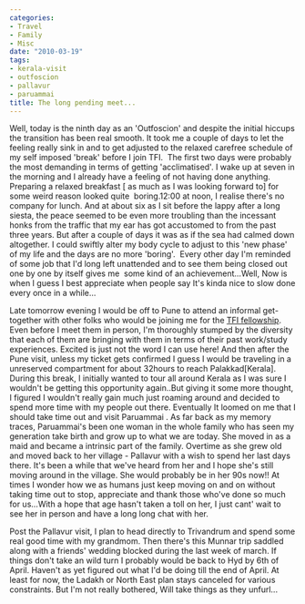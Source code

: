 ```yaml
---
categories:
- Travel
- Family
- Misc
date: "2010-03-19"
tags:
- kerala-visit
- outfoscion
- pallavur
- paruammai
title: The long pending meet...
---
```


Well, today is the ninth day as an 'Outfoscion' and despite the initial hiccups the transition has been real smooth. It took me a couple of days to let the feeling really sink in and to get adjusted to the relaxed carefree schedule of my self imposed 'break' before I join TFI.  The first two days were probably the most demanding in terms of getting 'acclimatised'. I wake up at seven in the morning and I already have a feeling of not having done anything. Preparing a relaxed breakfast \[ as much as I was looking forward to\] for some weird reason looked quite  boring.12:00 at noon, I realise there's no company for lunch. And at about six as I sit before the lappy after a long siesta, the peace seemed to be even more troubling than the incessant honks from the traffic that my ear has got accustomed to from the past three years. But after a couple of days it was as if the sea had calmed down altogether. I could swiftly alter my body cycle to adjust to this 'new phase' of my life and the days are no more 'boring'.  Every other day I'm reminded of some job that I'd long left unattended and to see them being closed out one by one by itself gives me  some kind of an achievement...Well, Now is when I guess I best appreciate when people say It's kinda nice to slow done every once in a while...

Late tomorrow evening I would be off to Pune to attend an informal get-together with other folks who would be joining me for the [TFI fellowship](https://srikanthperinkulam.com/2010/01/21/gut-instinct-twitter-and-my-career/). Even before I meet them in person, I'm thoroughly stumped by the diversity that each of them are bringing with them in terms of their past work/study experiences. Excited is just not the word I can use here! And then after the Pune visit, unless my ticket gets confirmed I guess I would be traveling in a unreserved compartment for about 32hours to reach Palakkad\[Kerala\]. During this break, I initially wanted to tour all around Kerala as I was sure I wouldn't be getting this opportunity again..But giving it some more thought, I figured I wouldn't really gain much just roaming around and decided to spend more time with my people out there. Eventually It loomed on me that I should take time out and visit Paruammai . As far back as my memory traces, Paruammai's been one woman in the whole family who has seen my generation take birth and grow up to what we are today. She moved in as a maid and became a intrinsic part of the family. Overtime as she grew old and moved back to her village - Pallavur with a wish to spend her last days there. It's been a while that we've heard from her and I hope she's still moving around in the village. She would probably be in her 90s now!! At times I wonder how we as humans just keep moving on and on without taking time out to stop, appreciate and thank those who've done so much for us...With a hope that age hasn't taken a toll on her, I just cant' wait to see her in person and have a long long chat with her.

Post the Pallavur visit, I plan to head directly to Trivandrum and spend some real good time with my grandmom. Then there's this Munnar trip saddled along with a friends' wedding blocked during the last week of march. If things don't take an wild turn I probably would be back to Hyd by 6th of April. Haven't as yet figured out what I'd be doing till the end of April. At least for now, the Ladakh or North East plan stays canceled for various constraints. But I'm not really bothered, Will take things as they unfurl...
